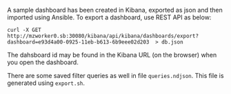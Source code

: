 A sample dashboard has been created in Kibana, exported as json and then imported using Ansible.  To export a dashboard, use REST API as below:

```
curl -X GET http://mzworker0.sb:30080/kibana/api/kibana/dashboards/export?dashboard=e93d4a00-0925-11eb-b613-6b9eee02d203  > db.json
```

The dahsboard id may be found in the Kibana URL (on the browser) when you open the dashboard.

There are some saved filter queries as well in file `queries.ndjson`.  This file is generated using `export.sh`.
